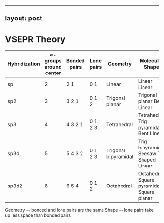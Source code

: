   ---
  layout: post
  ---
  
# VSEPR Theory

| **Hybridization** | **e- groups around center** | **Bonded pairs** | **Lone pairs** | **Geometry**          | **Molecular Shape**                       | **Bond Angle** |
|-------------------|-----------------------------|------------------|----------------|-----------------------|-------------------------------------------|----------------|
| sp                | 2                           | 2 1              | 0 1            | Linear                | Linear Linear                             | 180°           |
| sp2               | 3                           | 3 2 1            | 0 1 2          | Trigonal planar       | Trigonal planar Bent Linear               | 120°           |
| sp3               | 4                           | 4 3 2 1          | 0 1 2 3        | Tetrahedral           | Tetrahedral Trig pyramidal Bent Linear    | 109.5°         |
| sp3d              | 5                           | 5 4 3 2          | 0 1 2 3        | Trigonal  bipyramidal | Trig bipyramidal Seesaw T-Shaped Linear   | 90° and 120    |
| sp3d2             | 6                           | 6 5 4            | 0 1 2          | Octahedral            | Octahedral Square pyramidal Square planar | 90°            |

Geometry -- bonded and lone pairs are the same
Shape -- lone pairs take up less space than bonded pairs
